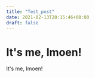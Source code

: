 ```yaml
---
title: "Test_post"
date: 2021-02-13T20:15:46+08:00
draft: false
---
```


# It's me, Imoen!

It's me, Imoen!